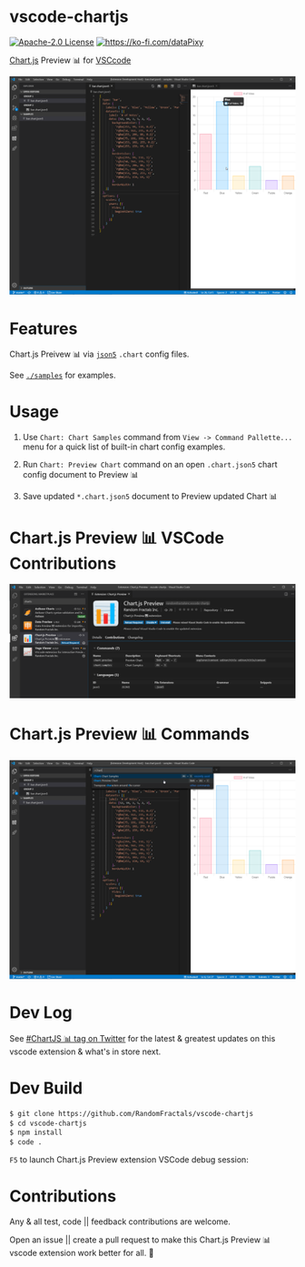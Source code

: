 # vscode-chartjs

[![Apache-2.0 License](https://img.shields.io/badge/license-Apache2-orange.svg?color=green)](http://opensource.org/licenses/Apache-2.0)
<a href='https://ko-fi.com/dataPixy' target='_blank' title='support: https://ko-fi.com/dataPixy'>
  <img height='24' style='border:0px;height:20px;' src='https://az743702.vo.msecnd.net/cdn/kofi3.png?v=2' alt='https://ko-fi.com/dataPixy' /></a>


[Chart.js](https://github.com/chartjs/Chart.js) Preview 📊 for [VSCcode](https://code.visualstudio.com/)

![Chart.js Preview](https://github.com/RandomFractals/vscode-chartjs/blob/master/images/vscode-chartjs-preview.png?raw=true 
 "Chart.js Preview")

# Features

Chart.js Preivew 📊 via [`json5`](https://json5.org/) `.chart` config files.

See [`./samples`](https://github.com/RandomFractals/vscode-chartjs/tree/master/samples) for examples.

# Usage 

1. Use `Chart: Chart Samples` command from `View -> Command Pallette...` menu 
for a quick list of built-in chart config examples.

2. Run `Chart: Preview Chart` command on an open `.chart.json5` chart config document to Preview 📊

3. Save updated `*.chart.json5` document to Preview updated Chart 📊

# Chart.js Preview 📊 VSCode Contributions

![Chart.js Preview Contributions](https://github.com/RandomFractals/vscode-chartjs/blob/master/images/vscode-chartjs-contributions.png?raw=true 
 "Vega Viewer VSCode Contributions")

# Chart.js Preview 📊 Commands

![Chart.js Preview Commands](https://github.com/RandomFractals/vscode-chartjs/blob/master/images/vscode-chartjs-commands.png?raw=true 
 "Chart.js Preivew VSCode Commands")

# Dev Log

See [#ChartJS 📊 tag on Twitter](https://twitter.com/search?q=%23chartjs%20%40code%20extension&src=typed_query) for the latest & greatest updates on this vscode extension & what's in store next.

# Dev Build

```bash
$ git clone https://github.com/RandomFractals/vscode-chartjs
$ cd vscode-chartjs
$ npm install
$ code .
```
`F5` to launch Chart.js Preview extension VSCode debug session:

# Contributions

Any & all test, code || feedback contributions are welcome. 

Open an issue || create a pull request to make this Chart.js Preview 📊 vscode extension work better for all. 🤗